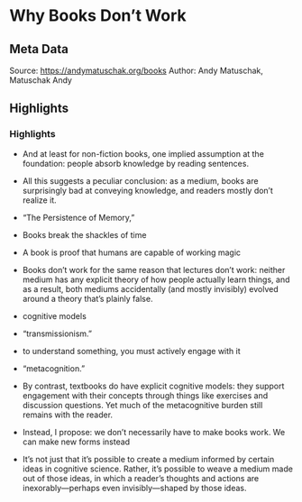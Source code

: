 # Why Books Don’t Work

## Meta Data

Source:  https://andymatuschak.org/books 
Author: Andy Matuschak, Matuschak Andy

## Highlights

### Highlights

- And at least for non-fiction books, one implied assumption at the foundation: people absorb knowledge by reading sentences.
- All this suggests a peculiar conclusion: as a medium, books are surprisingly bad at conveying knowledge, and readers mostly don’t realize it.
- “The Persistence of Memory,”
- Books break the shackles of time
- A book is proof that humans are capable of working magic
- Books don’t work for the same reason that lectures don’t work: neither medium has any explicit theory of how people actually learn things, and as a result, both mediums accidentally (and mostly invisibly) evolved around a theory that’s plainly false.
  
- cognitive models
- “transmissionism.”
- to understand something, you must actively engage with it
- “metacognition.”
- By contrast, textbooks do have explicit cognitive models: they support engagement with their concepts through things like exercises and discussion questions. Yet much of the metacognitive burden still remains with the reader.
- Instead, I propose: we don’t necessarily have to make books work. We can make new forms instead
- It’s not just that it’s possible to create a medium informed by certain ideas in cognitive science. Rather, it’s possible to weave a medium made out of those ideas, in which a reader’s thoughts and actions are inexorably—perhaps even invisibly—shaped by those ideas.
